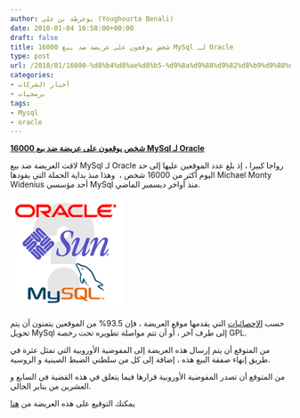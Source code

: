 ```yaml
---
author: يوغرطة بن علي (Youghourta Benali)
date: 2010-01-04 16:58:00+00:00
draft: false
title: 16000 شخص يوقعون على عريضة ضد بيع MySql لـ Oracle
type: post
url: /2010/01/16000-%d8%b4%d8%ae%d8%b5-%d9%8a%d9%88%d9%82%d8%b9%d9%88%d9%86-%d8%b9%d9%84%d9%89-%d8%b9%d8%b1%d9%8a%d8%b6%d8%a9-%d8%b6%d8%af-%d8%a8%d9%8a%d8%b9-mysql-%d9%84%d9%80-oracle/
categories:
- أخبار الشركات
- برمجيات
tags:
- Mysql
- oracle
---
```


[**16000 شخص يوقعون على عريضة ضد بيع MySql لـ Oracle**](https://www.it-scoop.com/2010/01/16000-%d8%b4%d8%ae%d8%b5-%d9%8a%d9%88%d9%82%d8%b9%d9%88%d9%86-%d8%b9%d9%84%d9%89-%d8%b9%d8%b1%d9%8a%d8%b6%d8%a9-%d8%b6%d8%af-%d8%a8%d9%8a%d8%b9-mysql-%d9%84%d9%80-oracle/)


لاقت العريضة ضد بيع MySql لـ Oracle رواجا كبيرا ، إذ بلغ عدد الموقعين عليها إلى حد اليوم أكثر من 16000 شخص ،  وهذا منذ بداية الحملة التي يقودها Michael Monty Widenius أحد مؤسسي MySql منذ أواخر ديسمبر الماضي.

[![](mysql-oracle.png)
](https://www.it-scoop.com/2010/01/16000-%d8%b4%d8%ae%d8%b5-%d9%8a%d9%88%d9%82%d8%b9%d9%88%d9%86-%d8%b9%d9%84%d9%89-%d8%b9%d8%b1%d9%8a%d8%b6%d8%a9-%d8%b6%d8%af-%d8%a8%d9%8a%d8%b9-mysql-%d9%84%d9%80-oracle/)

حسب [الإحصائيات](http://helpmysql.org/en/stats) التي يقدمها موقع العريضة ، فإن 93.5% من الموقعين يتمنون أن يتم تحويل MySql إلى طرف آخر ، أو أن تتم مواصلة تطويره تحت رخصة GPL.

من المتوقع أن يتم إرسال هذه العريضة إلى المفوضية الأوروبية التي تمثل عثرة في طريق إنهاء صفقة البيع هذه ، إضافة إلى كل من سلطتي الضبط الصينية و الروسية.

من المتوقع أن تصدر المفوضية الأوروبية قرارها فيما يتعلق في هذه القضية في السابع و العشرين من يناير الحالي.

يمكنك التوقيع على هذه العريضة من [هنا](http://helpmysql.org/en/petition)
